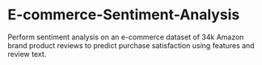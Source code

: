 # E-commerce-Sentiment-Analysis
 Perform sentiment analysis on an e-commerce dataset of 34k Amazon brand product reviews to predict purchase satisfaction using features and review text.

